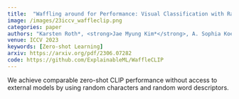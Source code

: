 ```yaml
---
title:  "Waffling around for Performance: Visual Classification with Random Words and Broad Concepts"
image: /images/23iccv_waffleclip.png
categories: paper
authors: "Karsten Roth*, <strong>Jae Myung Kim*</strong>, A. Sophia Koepke, Oriol Vinyals, Cordelia Schmid, Zeynep Akata"
venue: ICCV 2023
keywords: [Zero-shot Learning]
arxiv: https://arxiv.org/pdf/2306.07282
code: https://github.com/ExplainableML/WaffleCLIP
---
```

We achieve comparable zero-shot CLIP performance without access to external models by using random characters and random word descriptors.
